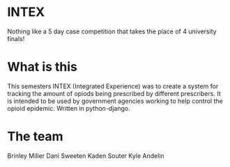# INTEX
Nothing like a 5 day case competition that takes the place of 4 university finals!

# What is this
This semesters INTEX (Integrated Experience) was to create a system for tracking the amount of opiods being prescribed by different prescribers.
It is intended to be used by government agencies working to help control the opioid epidemic. 
Written in python-django.

# The team
Brinley Miller
Dani Sweeten
Kaden Souter
Kyle Andelin
